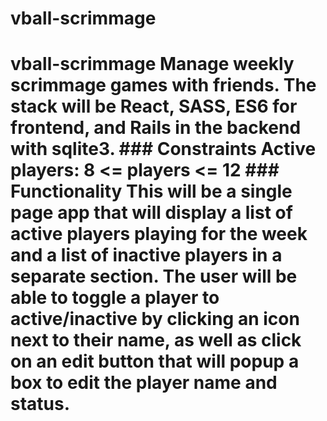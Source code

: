 # vball-scrimmage
# vball-scrimmage Manage weekly scrimmage games with friends.  The stack will be React, SASS, ES6 for frontend, and Rails in the backend with sqlite3.    ### Constraints Active players: 8 &lt;= players &lt;= 12  ### Functionality This will be a single page app that will display a list of active players playing for the week and a list of inactive players in a separate section. The user will be able to toggle a player to active/inactive by clicking an icon next to their name, as well as click on an edit button that will popup a box to edit the player name and status.
